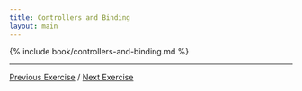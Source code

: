```yaml
---
title: Controllers and Binding
layout: main
---
```


{% include book/controllers-and-binding.md %}

---

[Previous Exercise](ex6.html) / [Next Exercise](ex8.html)